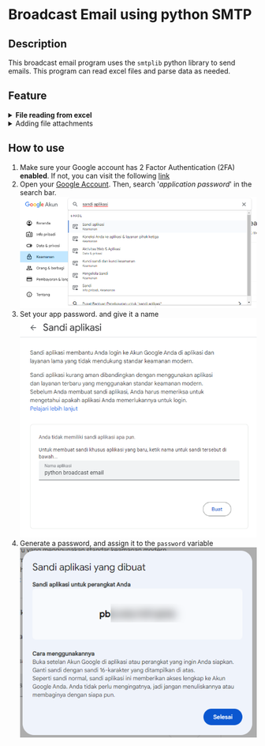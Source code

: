
# **Broadcast Email using python SMTP**

## **Description**
This broadcast email program uses the `smtplib` python library to send emails. This program can read excel files and parse data as needed.

## **Feature**
<details>
  <summary><b>File reading from excel</b></summary>
    Can read data from excel. We can set what sheet and header the data is in. Example: 
  <table>
    <thead>
      <tr>
        <th>NamaTim</th>
        <th>Email</th>
      </tr>
    </thead>
    <tbody>
      <tr>
        <td>fathuy</td>
        <td>your@email.com</td>
      </tr>
      <tr>
        <td>LUKITO</td>
        <td>example@mail.com</td>
      </tr>
    </tbody>
  </table>

  ```python
  xl = pd.read_excel(file_path, sheet_name='Sheet1')
  mail_to = xl['Email'].tolist()
  team_list = xl['NamaTim'].tolist()
  ```
  The code will return the value as a list. <br>
  `mail_to` = `['email1', 'email2', ...]` <br>
  `team_list` = `['team1', 'team2', ...]`
    
</details> 

<details>
  <summary>Adding file attachments</summary>
  We can add file attachments, and we can customize them using python `glob` library
</details>


## **How to use**
1. Make sure your Google account has 2 Factor Authentication (2FA) **enabled**.  If not, you can visit the following [link](https://support.google.com/accounts/answer/185839)
2. Open your [Google Account](https://myaccount.google.com/). Then,  search '*application password*' in the search bar.
![Search application password](image/image-1.png "Search application password")
3. Set your app password. and give it a name
![Set name](image/image-2.png "Set name")
4. Generate a password, and assign it to the `password` variable
![Copy the password!](image/image-3.png "Copy the password!")

